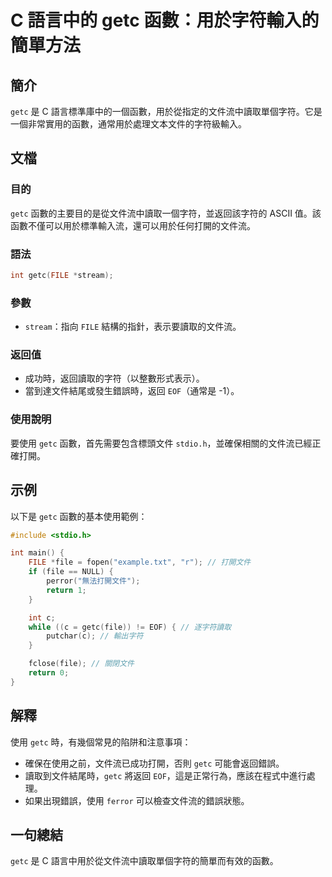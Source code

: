 <!--
Meta Description: # C 語言中的 getc 函數：用於字符輸入的簡單方法 ## 簡介 `getc` 是 C 語言標準庫中的一個函數，用於從指定的文件流中讀取單個字符。它是一個非常實用的函數，通常用於處理文本文件的字符級輸入。 ## 文檔 ### 目的 `getc` 函數的主要目的是從文件流中讀取一個字符，並返回該字...
Meta Keywords: getc, file, int, eof, stream
-->

# C 語言中的 getc 函數：用於字符輸入的簡單方法

## 簡介
`getc` 是 C 語言標準庫中的一個函數，用於從指定的文件流中讀取單個字符。它是一個非常實用的函數，通常用於處理文本文件的字符級輸入。

## 文檔
### 目的
`getc` 函數的主要目的是從文件流中讀取一個字符，並返回該字符的 ASCII 值。該函數不僅可以用於標準輸入流，還可以用於任何打開的文件流。

### 語法
```c
int getc(FILE *stream);
```

### 參數
- `stream`：指向 `FILE` 結構的指針，表示要讀取的文件流。

### 返回值
- 成功時，返回讀取的字符（以整數形式表示）。
- 當到達文件結尾或發生錯誤時，返回 `EOF`（通常是 -1）。

### 使用說明
要使用 `getc` 函數，首先需要包含標頭文件 `stdio.h`，並確保相關的文件流已經正確打開。

## 示例
以下是 `getc` 函數的基本使用範例：

```c
#include <stdio.h>

int main() {
    FILE *file = fopen("example.txt", "r"); // 打開文件
    if (file == NULL) {
        perror("無法打開文件");
        return 1;
    }

    int c;
    while ((c = getc(file)) != EOF) { // 逐字符讀取
        putchar(c); // 輸出字符
    }

    fclose(file); // 關閉文件
    return 0;
}
```

## 解釋
使用 `getc` 時，有幾個常見的陷阱和注意事項：
- 確保在使用之前，文件流已成功打開，否則 `getc` 可能會返回錯誤。
- 讀取到文件結尾時，`getc` 將返回 `EOF`，這是正常行為，應該在程式中進行處理。
- 如果出現錯誤，使用 `ferror` 可以檢查文件流的錯誤狀態。

## 一句總結
`getc` 是 C 語言中用於從文件流中讀取單個字符的簡單而有效的函數。
